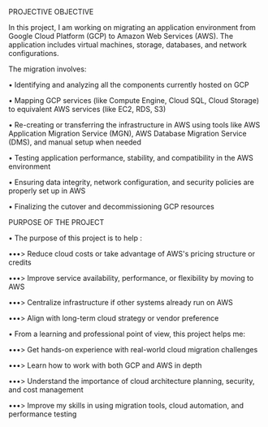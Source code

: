 PROJECTIVE OBJECTIVE



In this project, I am working on migrating an application environment from Google Cloud Platform (GCP) to Amazon Web Services (AWS). The application includes virtual machines, storage, databases, and network configurations.

The migration involves:

• Identifying and analyzing all the components currently hosted on GCP

• Mapping GCP services (like Compute Engine, Cloud SQL, Cloud Storage) to equivalent AWS services (like EC2, RDS, S3)

• Re-creating or transferring the infrastructure in AWS using tools like AWS Application Migration Service (MGN), AWS Database Migration Service (DMS), and manual setup when needed

• Testing application performance, stability, and compatibility in the AWS environment

• Ensuring data integrity, network configuration, and security policies are properly set up in AWS

• Finalizing the cutover and decommissioning GCP resources


PURPOSE OF THE PROJECT


• The purpose of this project is to help :

•••> Reduce cloud costs or take advantage of AWS's pricing structure or credits

•••> Improve service availability, performance, or flexibility by moving to AWS

•••> Centralize infrastructure if other systems already run on AWS

•••> Align with long-term cloud strategy or vendor preference

• From a learning and professional point of view, this project helps me:

•••> Get hands-on experience with real-world cloud migration challenges

•••> Learn how to work with both GCP and AWS in depth

•••> Understand the importance of cloud architecture planning, security, and cost management

•••> Improve my skills in using migration tools, cloud automation, and performance testing
